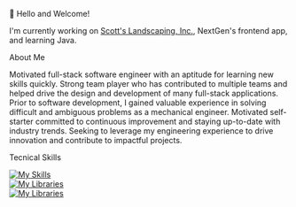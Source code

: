 👋 Hello and Welcome!

I'm currently working on [Scott's Landscaping, Inc.](https://github.com/cbowman422/scottslandscaping), NextGen's frontend app, and learning Java.

About Me

Motivated full-stack software engineer with an aptitude for learning new skills quickly. Strong team player who has contributed to multiple teams and helped drive the design and development of many full-stack applications. Prior to software development, I gained valuable experience in solving difficult and ambiguous problems as a mechanical engineer. Motivated self-starter committed to continuous improvement and staying up-to-date with industry trends. Seeking to leverage my engineering experience to drive innovation and contribute to impactful projects.

Tecnical Skills

[![My Skills](https://skillicons.dev/icons?i=js,py,java,ts,html,css,wordpress,webflow)](https://skillicons.dev) <br />
[![My Libraries](https://skillicons.dev/icons?i=react,next,express,django,flask,figma)](https://skillicons.dev) <br />
[![My Libraries](https://skillicons.dev/icons?i=aws,postgres,mongodb)](https://skillicons.dev) <br />



<!--
## Github Stats
<p>&nbsp;<img align="center" src="https://github-readme-stats.vercel.app/api?username=cbowman422&show_icons=true&theme=dark&title_color=bdbdbd&text_color=bdbdbd&locale=en" alt="cbowman422" /></p>
-->

